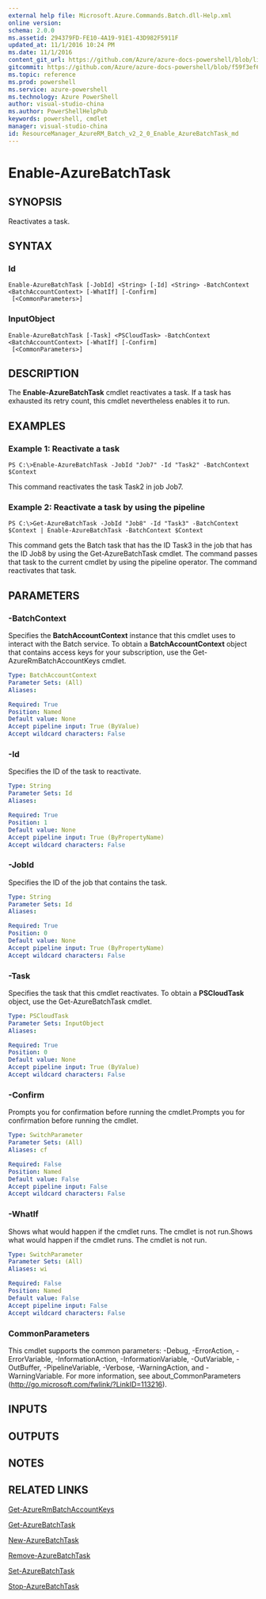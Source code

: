```yaml
---
external help file: Microsoft.Azure.Commands.Batch.dll-Help.xml
online version: 
schema: 2.0.0
ms.assetid: 294379FD-FE10-4A19-91E1-43D982F5911F
updated_at: 11/1/2016 10:24 PM
ms.date: 11/1/2016
content_git_url: https://github.com/Azure/azure-docs-powershell/blob/live/azureps-cmdlets-docs/ResourceManager/AzureRM.Batch/v2.2.0/Enable-AzureBatchTask.md
gitcommit: https://github.com/Azure/azure-docs-powershell/blob/f59f3ef60bc592383812213e69fd77ba950759ed/azureps-cmdlets-docs/ResourceManager/AzureRM.Batch/v2.2.0/Enable-AzureBatchTask.md
ms.topic: reference
ms.prod: powershell
ms.service: azure-powershell
ms.technology: Azure PowerShell
author: visual-studio-china
ms.author: PowerShellHelpPub
keywords: powershell, cmdlet
manager: visual-studio-china
id: ResourceManager_AzureRM_Batch_v2_2_0_Enable_AzureBatchTask_md
---
```


# Enable-AzureBatchTask

## SYNOPSIS
Reactivates a task.

## SYNTAX

### Id
```
Enable-AzureBatchTask [-JobId] <String> [-Id] <String> -BatchContext <BatchAccountContext> [-WhatIf] [-Confirm]
 [<CommonParameters>]
```

### InputObject
```
Enable-AzureBatchTask [-Task] <PSCloudTask> -BatchContext <BatchAccountContext> [-WhatIf] [-Confirm]
 [<CommonParameters>]
```

## DESCRIPTION
The **Enable-AzureBatchTask** cmdlet reactivates a task.
If a task has exhausted its retry count, this cmdlet nevertheless enables it to run.

## EXAMPLES

### Example 1: Reactivate a task
```
PS C:\>Enable-AzureBatchTask -JobId "Job7" -Id "Task2" -BatchContext $Context
```

This command reactivates the task Task2 in job Job7.

### Example 2: Reactivate a task by using the pipeline
```
PS C:\>Get-AzureBatchTask -JobId "Job8" -Id "Task3" -BatchContext $Context | Enable-AzureBatchTask -BatchContext $Context
```

This command gets the Batch task that has the ID Task3 in the job that has the ID Job8 by using the Get-AzureBatchTask cmdlet.
The command passes that task to the current cmdlet by using the pipeline operator.
The command reactivates that task.

## PARAMETERS

### -BatchContext
Specifies the **BatchAccountContext** instance that this cmdlet uses to interact with the Batch service.
To obtain a **BatchAccountContext** object that contains access keys for your subscription, use the Get-AzureRmBatchAccountKeys cmdlet.

```yaml
Type: BatchAccountContext
Parameter Sets: (All)
Aliases: 

Required: True
Position: Named
Default value: None
Accept pipeline input: True (ByValue)
Accept wildcard characters: False
```

### -Id
Specifies the ID of the task to reactivate.

```yaml
Type: String
Parameter Sets: Id
Aliases: 

Required: True
Position: 1
Default value: None
Accept pipeline input: True (ByPropertyName)
Accept wildcard characters: False
```

### -JobId
Specifies the ID of the job that contains the task.

```yaml
Type: String
Parameter Sets: Id
Aliases: 

Required: True
Position: 0
Default value: None
Accept pipeline input: True (ByPropertyName)
Accept wildcard characters: False
```

### -Task
Specifies the task that this cmdlet reactivates.
To obtain a **PSCloudTask** object, use the Get-AzureBatchTask cmdlet.

```yaml
Type: PSCloudTask
Parameter Sets: InputObject
Aliases: 

Required: True
Position: 0
Default value: None
Accept pipeline input: True (ByValue)
Accept wildcard characters: False
```

### -Confirm
Prompts you for confirmation before running the cmdlet.Prompts you for confirmation before running the cmdlet.

```yaml
Type: SwitchParameter
Parameter Sets: (All)
Aliases: cf

Required: False
Position: Named
Default value: False
Accept pipeline input: False
Accept wildcard characters: False
```

### -WhatIf
Shows what would happen if the cmdlet runs.
The cmdlet is not run.Shows what would happen if the cmdlet runs.
The cmdlet is not run.

```yaml
Type: SwitchParameter
Parameter Sets: (All)
Aliases: wi

Required: False
Position: Named
Default value: False
Accept pipeline input: False
Accept wildcard characters: False
```

### CommonParameters
This cmdlet supports the common parameters: -Debug, -ErrorAction, -ErrorVariable, -InformationAction, -InformationVariable, -OutVariable, -OutBuffer, -PipelineVariable, -Verbose, -WarningAction, and -WarningVariable. For more information, see about_CommonParameters (http://go.microsoft.com/fwlink/?LinkID=113216).

## INPUTS

## OUTPUTS

## NOTES

## RELATED LINKS

[Get-AzureRmBatchAccountKeys](xref:ResourceManager/AzureRM.Batch/v2.2.0/Get-AzureRmBatchAccountKeys.md)

[Get-AzureBatchTask](xref:ResourceManager/AzureRM.Batch/v2.2.0/Get-AzureBatchTask.md)

[New-AzureBatchTask](xref:ResourceManager/AzureRM.Batch/v2.2.0/New-AzureBatchTask.md)

[Remove-AzureBatchTask](xref:ResourceManager/AzureRM.Batch/v2.2.0/Remove-AzureBatchTask.md)

[Set-AzureBatchTask](xref:ResourceManager/AzureRM.Batch/v2.2.0/Set-AzureBatchTask.md)

[Stop-AzureBatchTask](xref:ResourceManager/AzureRM.Batch/v2.2.0/Stop-AzureBatchTask.md)


